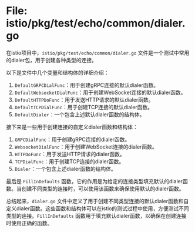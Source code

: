 # File: istio/pkg/test/echo/common/dialer.go

在istio项目中，`istio/pkg/test/echo/common/dialer.go` 文件是一个测试中常用的dialer包，用于创建各种类型的连接。

以下是文件中几个变量和结构体的详细介绍：

1. `DefaultGRPCDialFunc`：用于创建gRPC连接的默认dialer函数。
2. `DefaultWebsocketDialFunc`：用于创建WebSocket连接的默认dialer函数。
3. `DefaultHTTPDoFunc`：用于发送HTTP请求的默认dialer函数。
4. `DefaultTCPDialFunc`：用于创建TCP连接的默认dialer函数。
5. `DefaultDialer`：一个包含上述默认dialer函数的结构体。

接下来是一些用于创建连接的自定义dialer函数和结构体：

1. `GRPCDialFunc`：用于创建gRPC连接的dialer函数。
2. `WebsocketDialFunc`：用于创建WebSocket连接的dialer函数。
3. `HTTPDoFunc`：用于发送HTTP请求的dialer函数。
4. `TCPDialFunc`：用于创建TCP连接的dialer函数。
5. `Dialer`：一个包含上述dialer函数的结构体。

最后是 `FillInDefaults` 函数，它的作用是为给定的连接类型填充默认的dialer函数。当创建不同类型的连接时，可以使用该函数来确保使用默认的dialer函数。

总结起来，`dialer.go` 文件中定义了用于创建不同类型连接的默认dialer函数和自定义dialer函数。这些函数和结构体可以在istio的测试过程中使用，方便测试不同类型的连接。`FillInDefaults` 函数用于填充默认dialer函数，以确保在创建连接时使用正确的函数。

